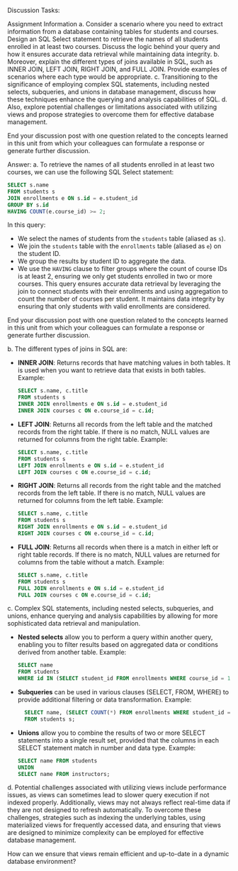 Discussion Tasks:

Assignment Information
a. Consider a scenario where you need to extract information from a database containing tables for students and courses. Design an SQL Select statement to retrieve the names of all students enrolled in at least two courses. Discuss the logic behind your query and how it ensures accurate data retrieval while maintaining data integrity.
b. Moreover, explain the different types of joins available in SQL, such as INNER JOIN, LEFT JOIN, RIGHT JOIN, and FULL JOIN. Provide examples of scenarios where each type would be appropriate.
c. Transitioning to the significance of employing complex SQL statements, including nested selects, subqueries, and unions in database management, discuss how these techniques enhance the querying and analysis capabilities of SQL.
d. Also, explore potential challenges or limitations associated with utilizing views and propose strategies to overcome them for effective database management.

End your discussion post with one question related to the concepts learned in this unit from which your colleagues can formulate a response or generate further discussion.


Answer:
a. To retrieve the names of all students enrolled in at least two courses, we can use the following SQL Select statement:

```sql 
SELECT s.name
FROM students s
JOIN enrollments e ON s.id = e.student_id
GROUP BY s.id
HAVING COUNT(e.course_id) >= 2;
```
In this query:
- We select the names of students from the `students` table (aliased as `s`).
- We join the `students` table with the `enrollments` table (aliased as `e`) on the student ID.
- We group the results by student ID to aggregate the data.
- We use the `HAVING` clause to filter groups where the count of course IDs is at least 2, ensuring we only get students enrolled in two or more courses.
This query ensures accurate data retrieval by leveraging the join to connect students with their enrollments and using aggregation to count the number of courses per student. It maintains data integrity by ensuring that only students with valid enrollments are considered.

End your discussion post with one question related to the concepts learned in this unit from which your colleagues can formulate a response or generate further discussion.

b. The different types of joins in SQL are:
- **INNER JOIN**: Returns records that have matching values in both tables. It is used when you want to retrieve data that exists in both tables.
  Example: 
  ```sql
  SELECT s.name, c.title
  FROM students s
  INNER JOIN enrollments e ON s.id = e.student_id
  INNER JOIN courses c ON e.course_id = c.id;
  ```
- **LEFT JOIN**: Returns all records from the left table and the matched records from the right table. If there is no match, NULL values are returned for columns from the right table.
  Example:
  ```sql
  SELECT s.name, c.title
  FROM students s
  LEFT JOIN enrollments e ON s.id = e.student_id
  LEFT JOIN courses c ON e.course_id = c.id;
  ```
- **RIGHT JOIN**: Returns all records from the right table and the matched records from the left table. If there is no match, NULL values are returned for columns from the left table.
  Example:
  ```sql
  SELECT s.name, c.title
  FROM students s
  RIGHT JOIN enrollments e ON s.id = e.student_id
  RIGHT JOIN courses c ON e.course_id = c.id;
  ```
- **FULL JOIN**: Returns all records when there is a match in either left or right table records. If there is no match, NULL values are returned for columns from the table without a match.
  Example:
  ```sql
  SELECT s.name, c.title
  FROM students s
  FULL JOIN enrollments e ON s.id = e.student_id
  FULL JOIN courses c ON e.course_id = c.id;
  ```
c. Complex SQL statements, including nested selects, subqueries, and unions, enhance querying and analysis capabilities by allowing for more sophisticated data retrieval and manipulation.
- **Nested selects** allow you to perform a query within another query, enabling you to filter results based on aggregated data or conditions derived from another table.
  Example:
  ```sql
  SELECT name
  FROM students
  WHERE id IN (SELECT student_id FROM enrollments WHERE course_id = 101);
  ```
- **Subqueries** can be used in various clauses (SELECT, FROM, WHERE) to provide additional filtering or data transformation.
  Example:
  ```sql
    SELECT name, (SELECT COUNT(*) FROM enrollments WHERE student_id = s.id) AS course_count
    FROM students s;
    ```
- **Unions** allow you to combine the results of two or more SELECT statements into a single result set, provided that the columns in each SELECT statement match in number and data type.
  Example:
  ```sql
  SELECT name FROM students
  UNION
  SELECT name FROM instructors;
  ```   
d. Potential challenges associated with utilizing views include performance issues, as views can sometimes lead to slower query execution if not indexed properly. Additionally, views may not always reflect real-time data if they are not designed to refresh automatically. To overcome these challenges, strategies such as indexing the underlying tables, using materialized views for frequently accessed data, and ensuring that views are designed to minimize complexity can be employed for effective database management.

How can we ensure that views remain efficient and up-to-date in a dynamic database environment?
